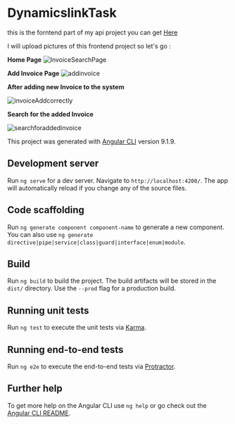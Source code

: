 # DynamicslinkTask


this is the forntend part of my api project you can get [Here](https://github.com/khaledgomaa/Dynamics-Task.git)

I will upload pictures of this frontend project so let's go :

**Home Page**
![InvoiceSearchPage](https://user-images.githubusercontent.com/36606053/85209632-cf42f100-b339-11ea-8d49-40836c95b834.PNG)

**Add Invoice Page**
![addinvoice](https://user-images.githubusercontent.com/36606053/85209716-6f007f00-b33a-11ea-9659-d283401f5f08.PNG)

**After adding new Invoice to the system**

![invoiceAddcorrectly](https://user-images.githubusercontent.com/36606053/85209732-88093000-b33a-11ea-84ea-34fb3b5c5c46.PNG)

**Search for the added Invoice**

![searchforaddedinvoice](https://user-images.githubusercontent.com/36606053/85209738-9c4d2d00-b33a-11ea-80d2-7ef5babab55b.PNG)


This project was generated with [Angular CLI](https://github.com/angular/angular-cli) version 9.1.9.

## Development server

Run `ng serve` for a dev server. Navigate to `http://localhost:4200/`. The app will automatically reload if you change any of the source files.

## Code scaffolding

Run `ng generate component component-name` to generate a new component. You can also use `ng generate directive|pipe|service|class|guard|interface|enum|module`.

## Build

Run `ng build` to build the project. The build artifacts will be stored in the `dist/` directory. Use the `--prod` flag for a production build.

## Running unit tests

Run `ng test` to execute the unit tests via [Karma](https://karma-runner.github.io).

## Running end-to-end tests

Run `ng e2e` to execute the end-to-end tests via [Protractor](http://www.protractortest.org/).

## Further help

To get more help on the Angular CLI use `ng help` or go check out the [Angular CLI README](https://github.com/angular/angular-cli/blob/master/README.md).
